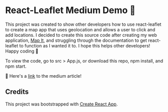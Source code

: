 # React-Leaflet Medium Demo :round_pushpin:

This project was created to show other developers how to use react-leaflet to create a map app that uses geolocation and allows a user to click and add locations. I decided to create this source code after creating my web application, [Map It](https://mapitapp.herokuapp.com/), and struggling through the documentation to get react-leaflet to function as I wanted it to. I hope this helps other developers! Happy coding :rainbow:

To view the code, go to src > App.js, or download this repo, npm install, and npm start.

:newspaper: Here's a [link](https://grotoned.medium.com/tutorial-create-a-mapping-app-using-react-leaflet-40c0e281679f) to the medium article!

## Credits

This project was bootstrapped with [Create React App](https://github.com/facebook/create-react-app).


